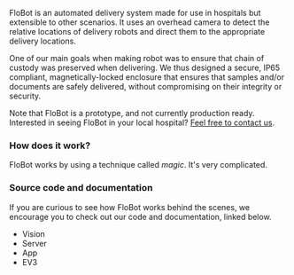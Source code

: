 FloBot is an automated delivery system made for use in hospitals but extensible to other scenarios. It uses an overhead camera to detect the relative locations of delivery robots and direct them to the appropriate delivery locations.

One of our main goals when making robot was to ensure that chain of custody was preserved when delivering. We thus designed a secure, IP65 compliant, magnetically-locked enclosure that ensures that samples and/or documents are safely delivered, without compromising on their integrity or security.

Note that FloBot is a prototype, and not currently production ready. Interested in seeing FloBot in your local hospital? [Feel free to contact us](sdp-t09@inf.ed.ac.uk).

### How does it work?

FloBot works by using a technique called _magic_. It's very complicated.

### Source code and documentation

If you are curious to see how FloBot works behind the scenes, we encourage you to check out our code and documentation, linked below.

- Vision
- Server
- App
- EV3
